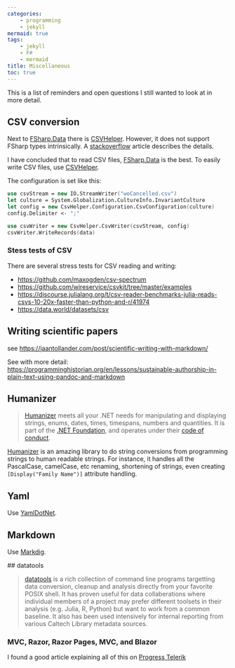 ```yaml
---
categories:
    - programming
    - jekyll
mermaid: true
tags:
    - jekyll
    - F#
    - mermaid
title: Miscellaneous
toc: true
---
```


This is a list of reminders and open questions I still wanted to look at in more detail.

## CSV conversion

Next to [FSharp.Data] there is [CSVHelper]. However, it does not support FSharp types intrinsically. A [stackoverflow](https://stackoverflow.com/questions/66401283/how-do-you-use-csvhelper-csvwriter-with-f-option-types) article describes the details.

I have concluded that to read CSV files, [FSharp.Data] is the best. To easily write CSV files, use [CSVHelper].

The configuration is set like this:

~~~fsharp
use csvStream = new IO.StreamWriter("woCancelled.csv")
let culture = System.Globalization.CultureInfo.InvariantCulture
let config = new CsvHelper.Configuration.CsvConfiguration(culture)
config.Delimiter <- ";"

use csvWriter = new CsvHelper.CsvWriter(csvStream, config)
csvWriter.WriteRecords(data)
~~~

[FSharp.Data]: https://fsprojects.github.io/FSharp.Data/
[CSVHelper]: https://joshclose.github.io/CsvHelper/

### Stess tests of CSV

There are several stress tests for CSV reading and writing:
- <https://github.com/maxogden/csv-spectrum>
- <https://github.com/wireservice/csvkit/tree/master/examples>
- <https://discourse.julialang.org/t/csv-reader-benchmarks-julia-reads-csvs-10-20x-faster-than-python-and-r/41974>
- <https://data.world/datasets/csv>

## Writing scientific papers

see <https://jaantollander.com/post/scientific-writing-with-markdown/>

See with more detail: 
<https://programminghistorian.org/en/lessons/sustainable-authorship-in-plain-text-using-pandoc-and-markdown>


## Humanizer

> [Humanizer] meets all your .NET needs for manipulating and displaying strings, enums, dates, times, timespans, numbers and quantities. It is part of the [.NET Foundation](https://www.dotnetfoundation.org/), and operates under their [code of conduct](https://www.dotnetfoundation.org/code-of-conduct). 

[Humanizer] is an amazing library to do string conversions from programming strings to human readable strings. For instance, it handles all the PascalCase, camelCase, etc renaming, shortening of strings, even creating `[Display("Family Name")]` attribute handling.


[Humanizer]: https://github.com/Humanizr/Humanizer

## Yaml

Use [YamlDotNet](https://github.com/aaubry/YamlDotNet).

## Markdown

Use [Markdig](https://github.com/xoofx/markdig).

## datatools

> [datatools](https://github.com/caltechlibrary/datatools/) is a rich collection of command line programs targetting data conversion, cleanup and analysis directly from your favorite POSIX shell. It has proven useful for data collaberations where individual members of a project may prefer different toolsets in their analysis (e.g. Julia, R, Python) but want to work from a common baseline. It also has been used intensively for internal reporting from various Caltech Library metadata sources.

### MVC, Razor, Razor Pages, MVC, and Blazor

I found a good article explaining all of this on [Progress Telerik](https://www.telerik.com/blogs/difference-between-blazor-vs-razor)

